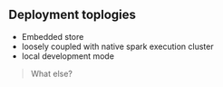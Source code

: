 ## Deployment toplogies 
- Embedded store 
- loosely coupled with native spark execution cluster
- local development mode
> What else?

